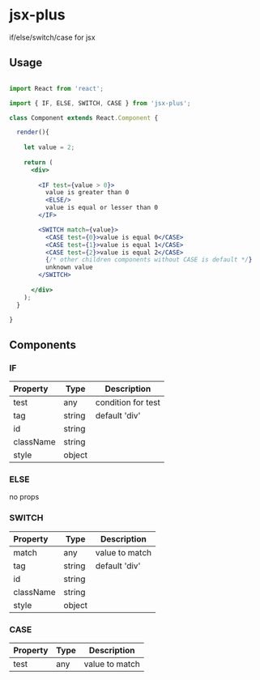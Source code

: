 # jsx-plus
if/else/switch/case for jsx

## Usage

```jsx

import React from 'react';

import { IF, ELSE, SWITCH, CASE } from 'jsx-plus';

class Component extends React.Component {

  render(){
  
    let value = 2;
    
    return (
      <div>
      
        <IF test={value > 0}>
          value is greater than 0
          <ELSE/>
          value is equal or lesser than 0
        </IF>

        <SWITCH match={value}>
          <CASE test={0}>value is equal 0</CASE>
          <CASE test={1}>value is equal 1</CASE>
          <CASE test={2}>value is equal 2</CASE>
          {/* other children components without CASE is default */}
          unknown value
        </SWITCH>
        
      </div>
    );
  }

}

```

## Components

### IF

   Property |   Type   | Description
:-----------|----------|--------------
  test      | any      | condition for test
  tag       | string   | default 'div'
  id        | string   |
  className | string   |
  style     | object   |

### ELSE

no props

### SWITCH

   Property |   Type   | Description
:-----------|----------|--------------
  match     | any      | value to match
  tag       | string   | default 'div'
  id        | string   |
  className | string   |
  style     | object   |


### CASE

   Property |   Type   | Description
:-----------|----------|--------------
  test      | any      | value to match

